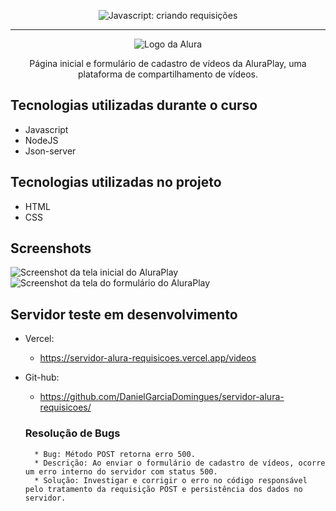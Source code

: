 <p align="center"> <img src="https://imgur.com/J3hD21O.png" alt="Javascript: criando requisições"> </p>

<hr>

<p align="center"> <img src="https://github.com/MonicaHillman/aluraplay-requisicoes/blob/main/img/logo.png" alt="Logo da Alura"> </p>
<p align="center">Página inicial e formulário de cadastro de vídeos da AluraPlay, uma plataforma de compartilhamento de vídeos.</p>

## Tecnologias utilizadas durante o curso
* Javascript
* NodeJS
* Json-server

## Tecnologias utilizadas no projeto
* HTML
* CSS

## Screenshots
![Screenshot da tela inicial do AluraPlay](https://imgur.com/aymxEsh.png)
![Screenshot da tela do formulário do AluraPlay](https://imgur.com/ShNADf2.png)

## Servidor teste em desenvolvimento

* Vercel: 
    * https://servidor-alura-requisicoes.vercel.app/videos
* Git-hub:
    * https://github.com/DanielGarciaDomingues/servidor-alura-requisicoes/

    ### Resolução de Bugs

        * Bug: Método POST retorna erro 500.
        * Descrição: Ao enviar o formulário de cadastro de vídeos, ocorre um erro interno do servidor com status 500.
        * Solução: Investigar e corrigir o erro no código responsável pelo tratamento da requisição POST e persistência dos dados no servidor.

 